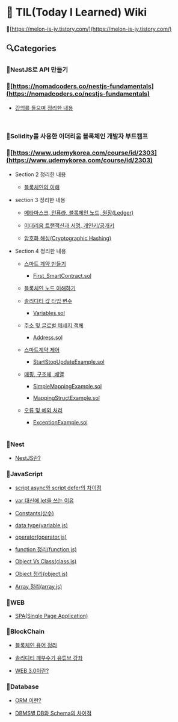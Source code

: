 # 📘 TIL(Today I Learned) Wiki

📍[https://melon-is-jy.tistory.com/](https://melon-is-jy.tistory.com/)

## 🔍Categories

### 📌NestJS로 API 만들기

### 🚩[https://nomadcoders.co/nestjs-fundamentals](https://nomadcoders.co/nestjs-fundamentals)

- [강의를 들으며 정리한 내용](https://github.com/Melonisjy/TIL/blob/main/NestJS로API만들기/lecture-NestJS.md)

<br>

### 📌Solidity를 사용한 이더리움 블록체인 개발자 부트캠프

### 🚩[https://www.udemykorea.com/course/id/2303](https://www.udemykorea.com/course/id/2303)

- Section 2 정리한 내용

  - [블록체인의 이해](https://github.com/Melonisjy/TIL/blob/main/Udemy-Solidity-Blockchain/Section2-블록체인의이해.md)

- section 3 정리한 내용

  - [메타마스크, 인퓨라, 블록체인 노드, 원장(Ledger)](https://github.com/Melonisjy/TIL/blob/main/Udemy-Solidity-Blockchain/Section3-메타마스크,인퓨라,노드,원장.md)

  - [이더리움 트랜잭션과 서명, 개인키/공개키](https://github.com/Melonisjy/TIL/blob/main/Udemy-Solidity-Blockchain/Section3-이더리움트랜잭션과서명,개인키,공개키.md)

  - [암호화 해싱(Cryptographic Hashing)](https://github.com/Melonisjy/TIL/blob/main/Udemy-Solidity-Blockchain/Section3-암호화해싱.md)

- Section 4 정리한 내용

  - [스마트 계약 만들기](https://github.com/Melonisjy/TIL/blob/main/Udemy-Solidity-Blockchain/Section4-스마트계약만들기.md)

    - [First_SmartContract.sol](https://github.com/Melonisjy/TIL/blob/main/Udemy-Solidity-Blockchain/First_SmartContract.sol)

  - [블록체인 노드 이해하기](https://github.com/Melonisjy/TIL/blob/main/Udemy-Solidity-Blockchain/Section4-블록체인노드.md)

  - [솔리디티 값 타입 변수](https://github.com/Melonisjy/TIL/blob/main/Udemy-Solidity-Blockchain/Section4-솔리디티-타입-변수.md)

    - [Variables.sol](https://github.com/Melonisjy/TIL/blob/main/Udemy-Solidity-Blockchain/Variables.sol)

  - [주소 및 글로벌 메세지 객체](https://github.com/Melonisjy/TIL/blob/main/Udemy-Solidity-Blockchain/Section4-주소및글로벌메시지객체.md)

    - [Address.sol](https://github.com/Melonisjy/TIL/blob/main/Udemy-Solidity-Blockchain/Address.sol)

  - [스마트계약 제어](https://github.com/Melonisjy/TIL/blob/main/Udemy-Solidity-Blockchain/Section4-스마트계약제어.md)

    - [StartStopUpdateExample.sol](https://github.com/Melonisjy/TIL/blob/main/Udemy-Solidity-Blockchain/StartStopUpdateExample.sol)

  - [매핑, 구조체, 배열](https://github.com/Melonisjy/TIL/blob/main/Udemy-Solidity-Blockchain/Section4-매핑,구조체,배열.md)

    - [SimpleMappingExample.sol](https://github.com/Melonisjy/TIL/blob/main/Udemy-Solidity-Blockchain/SimpleMappingExample.sol)

    - [MappingStructExample.sol](https://github.com/Melonisjy/TIL/blob/main/Udemy-Solidity-Blockchain/MappingStructExample.sol)

  - [오류 및 예외 처리](https://github.com/Melonisjy/TIL/blob/main/Udemy-Solidity-Blockchain/Section4-오류와예외처리.md)

    - [ExceptionExample.sol](https://github.com/Melonisjy/TIL/blob/main/Udemy-Solidity-Blockchain/ExceptionExample.sol)

  <br>

### 📌Nest

- [NestJS란?](https://github.com/Melonisjy/TIL/blob/main/Nest/NestJS.md)

### 📌JavaScript

- [script async와 script defer의 차이점](https://github.com/Melonisjy/TIL/blob/main/JavaScript/async-defer.md)

- [var 대신에 let을 쓰는 이유](https://github.com/Melonisjy/TIL/blob/main/JavaScript/var-let.md)

- [Constants(상수)](https://github.com/Melonisjy/TIL/blob/main/JavaScript/constants.md)

- [data type(variable.js)](https://github.com/Melonisjy/TIL/blob/main/JavaScript/variable.js)

- [operator(operator.js)](https://github.com/Melonisjy/TIL/blob/main/JavaScript/operator.js)

- [function 정리(function.js)](https://github.com/Melonisjy/TIL/blob/main/JavaScript/function.js)

- [Object Vs Class(class.js)](https://github.com/Melonisjy/TIL/blob/main/JavaScript/class.js)

- [Object 정리(object.js)](https://github.com/Melonisjy/TIL/blob/main/JavaScript/object.js)

- [Array 정리(array.js)](https://github.com/Melonisjy/TIL/blob/main/JavaScript/array.js)

### 📌WEB

- [SPA(Single Page Application)](https://github.com/Melonisjy/TIL/blob/main/WEB/SPA.md)

### 📌BlockChain

- [블록체인 용어 정리](https://github.com/Melonisjy/TIL/blob/main/BlockChain/용어정리.md)

- [솔리디티 깨부수기 유튜브 강좌](https://github.com/Melonisjy/TIL/blob/main/BlockChain/SolidityLecture)

- [WEB 3.0이란?](https://github.com/Melonisjy/TIL/blob/main/BlockChain/개념정리/web3.0.md)

### 📌Database

- [ORM 이란?](https://github.com/Melonisjy/TIL/blob/main/Database/ORM.md)

- [DBMS별 DB와 Schema의 차이점](https://github.com/Melonisjy/TIL/blob/main/Database/DBvsSchema.md)
